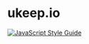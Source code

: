 # ukeep.io


[![JavaScript Style Guide](https://cdn.rawgit.com/feross/standard/master/badge.svg)](https://github.com/feross/standard)

